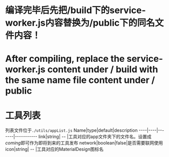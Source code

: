 # 编译完毕后先把/build下的service-worker.js内容替换为/public下的同名文件内容！
# After compiling, replace the service-worker.js content under / build with the same name file content under / public

# 工具列表

列表文件位于`./utils/appList.js`
Name|type|default|description
----|----|-------|-----------
link|string| -- |工具对应的app文件夹下的文件名。设置成*coming*即可作为即将到来的工具发布
network|boolean|false|是否需要联网使用
icon|string| -- |工具对应的MaterialDesign图标名